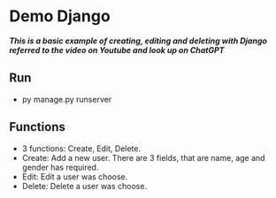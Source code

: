 # Demo Django
***This is a basic example of creating, editing and deleting with Django referred to the video on Youtube and look up on ChatGPT***

## Run
- py manage.py runserver

## Functions
- 3 functions: Create, Edit, Delete.
- Create: Add a new user. There are 3 fields, that are name, age and gender has required.
- Edit: Edit a user was choose.
- Delete: Delete a user was choose.
